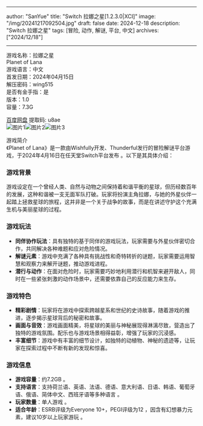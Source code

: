 
---
author: "SanYue"
title: "Switch 拉娜之星[1.2.3.0|XCI]"
image: "/img/20241217092504.jpg"
draft: false
date: 2024-12-18
description: "Switch 拉娜之星"
tags: [冒险, 动作, 解谜, 平台, 中文]
archives: ["2024/12/18"]

---

游戏名称：拉娜之星   
Planet of Lana    
游戏语言：中文  
首发日期：2024年04月15日  
解压密码：wing515  
是否有金手指：是  
版本：1.0   
容量：7.3G

[百度网盘](https://pan.baidu.com/s/1icLRbQdZ6uDCmEPZr0QOXA) 提取码: u8ae  
![图片1](/img/47636e.jpg)![图片2](/img/344802.jpg)![图片3](/img/6fe2ed.jpg)  

游戏简介  
《Planet of Lana》是一款由Wishfully开发、Thunderful发行的冒险解谜平台游戏，于2024年4月16日在任天堂Switch平台发布 。以下是其具体介绍：

### 游戏背景
游戏设定在一个曾经人类、自然与动物之间保持着和谐平衡的星球，但历经数百年的发展，这种和谐被一支无面军队打破。玩家将扮演主角拉娜，与她的外星伙伴一起踏上拯救星球的旅程，这并非是一个关于战争的故事，而是在讲述守护这个充满生机与美丽星球的过程。

### 游戏玩法
- **同伴协作玩法**：具有独特的基于同伴的游戏玩法，玩家需要与外星伙伴密切合作，共同解决各种难题和应对危险情况。
- **解谜元素**：游戏中充满了各种具有挑战性和奇特转折的谜题，玩家需要运用智慧和观察力来解开谜题，推动游戏进程。
- **潜行与动作**：在面对危险时，玩家需要巧妙地利用潜行和机智来避开敌人，同时在一些紧张刺激的动作场景中，还需要依靠自己的反应能力来生存。

### 游戏特色
- **精彩剧情**：玩家将在游戏中探索跨越星系和世纪的史诗故事，随着游戏的推进，逐步揭示星球背后的秘密和故事。
- **画面与音效**：游戏画面精美，将星球的美丽与神秘展现得淋漓尽致，营造出了独特的游戏氛围。配乐也与游戏场景相得益彰，增强了玩家的沉浸感。
- **丰富细节**：游戏中有丰富的细节设计，如独特的动植物、神秘的遗迹等，让玩家在探索过程中不断有新的发现和惊喜。

### 游戏信息
- **游戏容量**：约7.2GB 。
- **支持语言**：支持荷兰语、英语、法语、德语、意大利语、日语、韩语、葡萄牙语、俄语、简体中文、西班牙语等多种语言 。
- **玩家数量**：单人游戏 。
- **适合年龄**：ESRB评级为Everyone 10+，PEGI评级为12 ，因含有幻想暴力元素，建议10岁以上玩家游玩 。
